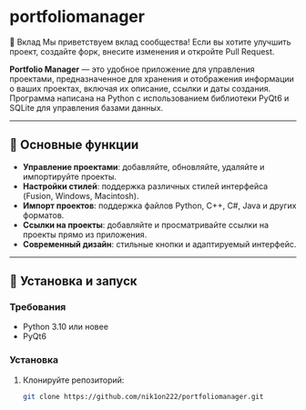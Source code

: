 # portfoliomanager
🤝 Вклад Мы приветствуем вклад сообщества! Если вы хотите улучшить проект, создайте форк, внесите изменения и откройте Pull Request.


**Portfolio Manager** — это  удобное приложение для управления проектами, предназначенное для хранения и отображения информации о ваших проектах, включая их описание, ссылки и даты создания. Программа написана на Python с использованием библиотеки PyQt6 и SQLite для управления базами данных.

---

## 🎯 Основные функции
- **Управление проектами**: добавляйте, обновляйте, удаляйте и импортируйте проекты.
- **Настройки стилей**: поддержка различных стилей интерфейса (Fusion, Windows, Macintosh).
- **Импорт проектов**: поддержка файлов Python, C++, C#, Java и других форматов.
- **Ссылки на проекты**: добавляйте и просматривайте ссылки на проекты прямо из приложения.
- **Современный дизайн**: стильные кнопки и адаптируемый интерфейс.

---


## 🚀 Установка и запуск

### Требования
- Python 3.10 или новее
- PyQt6

### Установка
1. Клонируйте репозиторий:
   ```bash
   git clone https://github.com/nik1on222/portfoliomanager.git
